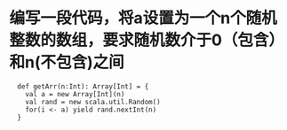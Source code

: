 # 编写一段代码，将a设置为一个n个随机整数的数组，要求随机数介于0（包含）和n(不包含)之间

```
  def getArr(n:Int): Array[Int] = {
    val a = new Array[Int](n)
    val rand = new scala.util.Random()
    for(i <- a) yield rand.nextInt(n)
  }

```